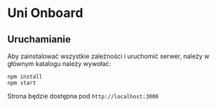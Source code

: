 # Uni Onboard
## Uruchamianie
Aby zainstalować wszystkie zależności i uruchomić serwer, należy w głównym katalogu należy wywołać:
```
npm install
npm start
```
Strona będzie dostępna pod `http://localhost:3000`
